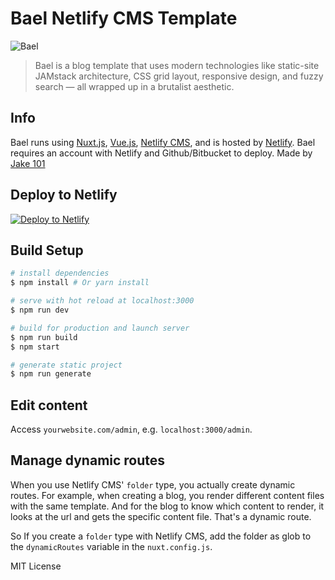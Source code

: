 # Bael Netlify CMS Template

![Bael](https://i.imgur.com/e1zmiB2.jpg "Bael CMS Blog Template")

> Bael is a blog template that uses modern technologies like static-site JAMstack architecture, CSS grid layout, responsive design, and fuzzy search — all wrapped up in a brutalist aesthetic.

## Info

Bael runs using [Nuxt.js](https://nuxtjs.org), [Vue.js](https://vuejs.org), [Netlify CMS](https://netlifycms.org), and is hosted by [Netlify](https://netlify.com). Bael requires an account with Netlify and Github/Bitbucket to deploy. Made by [Jake 101](https://jake101.com)

## Deploy to Netlify

[![Deploy to Netlify](https://www.netlify.com/img/deploy/button.svg)](https://app.netlify.com/start/deploy?repository=https://github.com/jangsean/nuxt-site.git)


## Build Setup

``` bash
# install dependencies
$ npm install # Or yarn install

# serve with hot reload at localhost:3000
$ npm run dev

# build for production and launch server
$ npm run build
$ npm start

# generate static project
$ npm run generate
```

## Edit content

Access `yourwebsite.com/admin`, e.g. `localhost:3000/admin`.

## Manage dynamic routes

When you use Netlify CMS' `folder` type, you actually create dynamic routes. For example, when creating a blog,
you render different content files with the same template. And for the blog to know which content to render,
it looks at the url and gets the specific content file. That's a dynamic route.

So If you create a `folder` type with Netlify CMS, add the folder as glob to the `dynamicRoutes` variable
in the `nuxt.config.js`.

MIT License

